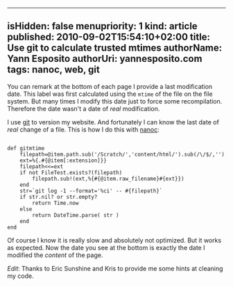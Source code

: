 -----
isHidden:       false
menupriority:   1
kind:           article
published: 2010-09-02T15:54:10+02:00
title: Use git to calculate trusted mtimes
authorName: Yann Esposito
authorUri: yannesposito.com
tags: nanoc, web, git
-----

You can remark at the bottom of each page I provide a last modification date.
This label was first calculated using the `mtime` of the file on the file system.
But many times I modify this date just to force some recompilation. 
Therefore the date wasn't a date of _real_ modification.

I use [git](http://git-scm.org) to version my website.
And fortunately I can know the last date of _real_ change of a file.
This is how I do this with [nanoc](http://nanoc.stoneship.org):

<code class="ruby" file="gitmtime.rb">
def gitmtime
    filepath=@item.path.sub('/Scratch/','content/html/').sub(/\/$/,'')
    ext=%{.#{@item[:extension]}}
    filepath<<=ext
    if not FileTest.exists?(filepath)
        filepath.sub!(ext,%{#{@item.raw_filename}#{ext}})
    end
    str=`git log -1 --format='%ci' -- #{filepath}`
    if str.nil? or str.empty?
        return Time.now
    else
        return DateTime.parse( str )
    end
end
</code>

Of course I know it is really slow and absolutely not optimized.
But it works as expected.
Now the date you see at the bottom is exactly the date I modified the _content_ of the page.

_Edit_:
Thanks to Eric Sunshine and Kris to provide me some hints at cleaning my code.
